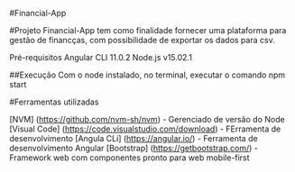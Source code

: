 #Financial-App

#Projeto Financial-App tem como finalidade fornecer uma plataforma para gestão de financças, com possibilidade de exportar os dados para csv.

Pré-requisitos
Angular CLI 11.0.2
Node.js v15.02.1

##Execução 
Com o node instalado, no terminal, executar o comando npm start

#Ferramentas utilizadas

[NVM] (https://github.com/nvm-sh/nvm) - Gerenciado de versão do Node
[Visual Code] (https://code.visualstudio.com/download) - FErramenta de desenvolvimento
[Angula CLi] (https://angular.io/) - Ferramenta de desenvolvimento Angular
[Bootstrap] (https://getbootstrap.com/) - Framework web com componentes pronto para web mobile-first
